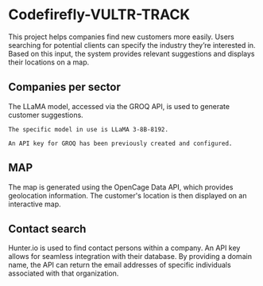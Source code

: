 # Codefirefly-VULTR-TRACK

This project helps companies find new customers more easily. Users searching for potential clients can specify the industry they’re interested in. Based on this input, the system provides relevant suggestions and displays their locations on a map. 

## Companies per sector

The LLaMA model, accessed via the GROQ API, is used to generate customer suggestions.

    The specific model in use is LLaMA 3-8B-8192.

    An API key for GROQ has been previously created and configured.

## MAP 

The map is generated using the OpenCage Data API, which provides geolocation information. The customer's location is then displayed on an interactive map.

## Contact search

Hunter.io is used to find contact persons within a company.
An API key allows for seamless integration with their database. By providing a domain name, the API can return the email addresses of specific individuals associated with that organization.